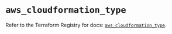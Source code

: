 # `aws_cloudformation_type`

Refer to the Terraform Registry for docs: [`aws_cloudformation_type`](https://registry.terraform.io/providers/hashicorp/aws/6.19.0/docs/resources/cloudformation_type).
